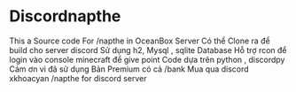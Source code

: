 # Discordnapthe
This a Source code For /napthe in OceanBox Server 
Có thể Clone ra để build cho server discord 
Sử dụng h2, Mysql , sqlite Database 
Hỗ trợ rcon để login vào console minecraft để give point
Code dựa trên python , discordpy 
Cảm ơn vì đã sử dụng 
Bản Premium có cả /bank 
Mua qua discord xkhoacyan
/napthe for discord server
